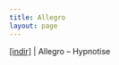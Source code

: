 ```yaml
---
title: Allegro
layout: page
---
```


<a href="https://cloud.mail.ru/public/6ab17bc6a840/Allegro%20-%20Hypnotise" target="_blank">[indir]</a>   |   Allegro &#8211; Hypnotise